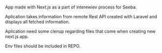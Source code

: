 App made with Next.js as a part of interewiev process for Seeba.

Aplication takes information from remote Rest API created with Laravel and displays all fetched information.

Aplication need some clenup regarding files that come when creating new next.js app.

Env files should be included in REPO.
